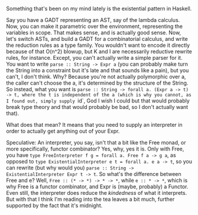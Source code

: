 
Something that's been on my mind lately is the existential pattern in Haskell.

Say you have a GADT representing an AST, say of the lambda calculus. Now, you can make it parametric over the environment, representing the variables in scope. That makes sense, and is actually good sense. Now, let's switch ASTs, and build a GADT for a combinatorial calculus, and write the reduction rules as a type family. You wouldn't want to encode it directly because of that O(n^2) blowup, but K and I are necessarily reductive rewrite rules, for instance. Except, you can't actually write a simple parser for it. You want to write `parse :: String -> Expr a` (you can probably make turn the String into a constraint but it's late and that sounds like a pain), but you can't, I don't think. Why? Because you're not actually polymorphic over a, the caller can't choose the a, it's determined by the structure of the String. So instead, what you want is `parse :: String -> forall a. (Expr a -> t) -> t, where the t is independent of the a (which is why you cannot, as I found out, simply supply `id`, God I wish I could but that would probably break type theory and that would probably be bad, so I don't actually want that).

What does that mean? It means that you need to supply an interpreter in order to actually get anything out of your Expr.

Speculative: An interpreter, you say, isn't that a bit like the Free monad, or more specifically, functor combinator? Yes, why, yes it is. Only with Free, you have `type FreeInterpreter f g = forall a. Free f a -> g a`, as opposed to `type ExistentialInterpreter e t = forall a. e a -> t`, so you can rewrite (but why would you) `parse :: String -> ExistentialInterpreter Expr t -> t`. So what's the difference between Free and e? Well, `Free :: (* -> *) -> * -> *`, while `e :: * -> *`, which is why Free is a functor combinator, and Expr is (maybe, probably) a Functor. Even still, the interpreter does reduce the *kindedness* of what it interprets. But with that I think I'm reading into the tea leaves a bit much, further supported by the fact that it's midnight.  